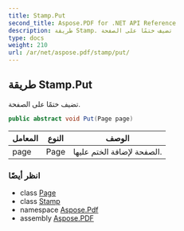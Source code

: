 ```yaml
---
title: Stamp.Put
second_title: Aspose.PDF for .NET API Reference
description: طريقة Stamp. تضيف ختمًا على الصفحة
type: docs
weight: 210
url: /ar/net/aspose.pdf/stamp/put/
---
```

## طريقة Stamp.Put

تضيف ختمًا على الصفحة.

```csharp
public abstract void Put(Page page)
```

| المعامل | النوع | الوصف |
| --- | --- | --- |
| page | Page | الصفحة لإضافة الختم عليها. |

### انظر أيضًا

* class [Page](../../page/)
* class [Stamp](../)
* namespace [Aspose.Pdf](../../../aspose.pdf/)
* assembly [Aspose.PDF](../../../)